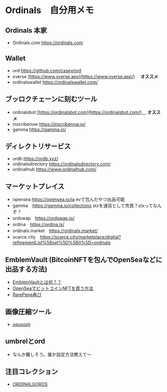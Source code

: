 # Ordinals　自分用メモ　　

## Ordinals 本家
- Ordinals.com https://ordinals.com

## Wallet
- ord https://github.com/casey/ord
- xverse [https://www.xverse.app](https://www.xverse.app/) 　**オススメ**
- ordinalswallet https://ordinalswallet.com/

## ブッロクチェーンに刻むツール
- ordinalsbot [https://ordinalsbot.com](https://ordinalsbot.com/)　 **オススメ**　
- inscribenow https://inscribenow.io/
- gamma https://gamma.io/

## ディレクトリサービス
- ordb https://ordb.xyz/
- ordinalsdirectory https://ordinalsdirectory.com/
- ordinalhub https://www.ordinalhub.com/
 
## マーケットプレイス
- opensea https://opensea.io/ja evで包んだやつ出品可能
- gamma　https://gamma.io/collections stxを通貨として売買？stxってなんぞ？
- ordswap　https://ordswap.io/
- ordina　https://ordina.ls/
- ordinals.market　https://ordinals.market/
- scarce.city　https://scarce.city/marketplace/digital?refinementList%5Bset%5D%5B0%5D=ordinals

## EmblemVault (BitcoinNFTを包んでOpenSeaなどに出品する方法)
- [EmblemVaultとは何？？](https://ameblo.jp/cryptoman/entry-12657978379.html)
- [OpenSeaでビットコインNFTを買う方法](https://note.com/goroishihata/n/ne8c33b4d504e)
- [RarePepe再び](https://spotlight.soy/detail?article_id=d27523ft1)

## 画像圧縮ツール
- [squoosh](https://squoosh.app)

## umbrelとord
- なんか難しそう。誰か設定方法教えて〜

## 注目コレクション
- [ORDINALGOROS](https://ordinalsdirectory.com/ordinalgoros/)

